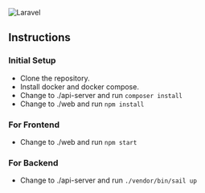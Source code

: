 ![Laravel](https://github.com/tayzarmein/zay-wal/workflows/Laravel/badge.svg?branch=master)

## Instructions

### Initial Setup

- Clone the repository.
- Install docker and docker compose.
- Change to ./api-server and run `composer install`
- Change to ./web and run `npm install`

### For Frontend

- Change to ./web and run `npm start`

### For Backend

- Change to ./api-server and run `./vendor/bin/sail up`
